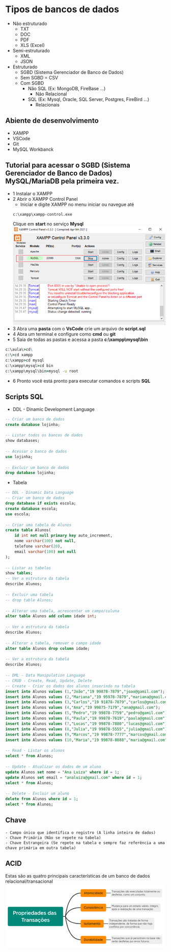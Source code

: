 # Tipos de bancos de dados
- Não estruturado
  - TXT
  - DOC
  - PDF
  - XLS (Excel)
- Semi-estruturado
  - XML
  - JSON
- Estruturado
	- SGBD (Sistema Gerenciador de Banco de Dados)
	- Sem SGBD = CSV
	- Com SGBD
		- Não SQL (Ex: MongoDB, FireBase ...)
			- Não Relacional
		- SQL (Ex: Mysql, Oracle, SQL Server, Postgres, FireBird ...)
			- Relacionais
## Abiente de desenvolvimento
- XAMPP
- VSCode
- Git
- MySQL Workbanck

## Tutorial para acessar o SGBD (Sistema Gerenciador de Banco de Dados) MySQL/MariaDB pela primeira vez.
- 1 Instalar o XAMPP
- 2 Abrir o XAMPP Control Panel
  - Iniciar e digite XAMPP no menu iniciar ou navegue até
  ```cmd
  c:\xampp\xampp-control.exe
  ```
  Clique em **start** no serviço **Mysql**
  ![xampp](./xampp.png)
- 3 Abra uma **pasta** com o **VsCode** crie um arquivo de **script.sql**
- 4 Abra um terminal e configure como **cmd** ou **git**
- 5 Saia de todas as pastas e acessa a pasta **c:\xampp\mysql\bin**
```cmd
c:\aula\>cd\
c:\>cd xampp
c:\xampp>cd mysql
c:\xampp\mysql>cd bin
c:\xampp\mysql\bin>mysql -u root
```
- 6 Pronto você está pronto para executar comandos e scripts **SQL**


## Scripts SQL

- DDL - Dinamic Development Language

```sql
-- Criar um banco de dados
create database lojinha;

-- Listar todos os bancos de dados
show databases;

-- Acessar o banco de dados
use lojinha;

-- Excluir um banco de dados
drop database lojinha;
```

- Tabela

```sql
-- DDL - Dinamic Data Language
-- Criar um banco de dados
drop database if exists escola;
create database escola;
use escola;

-- Criar uma tabela de Alunos
create table Alunos(
    id int not null primary key auto_increment,
    nome varchar(100) not null,
    telefone varchar(20),
    email varchar(100) not null
);

-- Listar as tabelas
show tables;
-- Ver a estrutura da tabela
describe Alunos;

-- Excluir uma tabela
-- drop table Alunos;

-- Alterar uma tabela, acrescentar um campo/culuna
alter table Alunos add column idade int;

-- Ver a estrutura da tabela
describe Alunos;

-- Alterar a tabela, remover o campo idade
alter table Alunos drop column idade;

-- Ver a estrutura da tabela
describe Alunos;

-- DML - Data Manipulation Language
-- CRUD - Create, Read, Update, Delete
-- Create - Criar os dados dos alunos inserindo na tabela
insert into Alunos values (1,"João","19 99878-7879","joao@gamil.com");
insert into Alunos values (2,"Mariana","19 95978-7879","mariana@gmail.com");
insert into Alunos values (3,"Carlos","19 91878-7879","carlos@gmail.com");
insert into Alunos values (4,"Ana","19 99875-7179","ana@gmail.com");
insert into Alunos values (5,"Pedro","19 99878-7759","pedro@gamil.com");
insert into Alunos values (6,"Paula","19 99878-7619","paula@gmail.com");
insert into Alunos values (7,"Lucas","19 99878-7880","lucas@gmail.com");
insert into Alunos values (8,"Julia","19 99878-5555","julia@gmail.com");
insert into Alunos values (9,"Marcos","19 99878-7777","marcos@gmail.com");
insert into Alunos values (10,"Maria","19 99878-8888","maria@gmail.com");

-- Read - Listar os alunos 
select * from Alunos;

-- Update - Atualizar os dados de um aluno
update Alunos set nome = "Ana Luiza" where id = 1;
update Alunos set email = "analuiza@gmail.com" where id = 1;
select * from Alunos;

-- Delete - Excluir um aluno
delete from Alunos where id = 1;
select * from Alunos;
```

## Chave
	- Campo único que identifica o registro (A linha inteira de dados)
	- Chave Primária (Não se repete na tabela)
	- Chave Estrangeira (Se repete na tabela e sempre faz referência a uma chave primária em outra tabela)

## ACID
Estas são as quatro principais características de um banco de dados relacional/transacional
![acid](./acid.png)